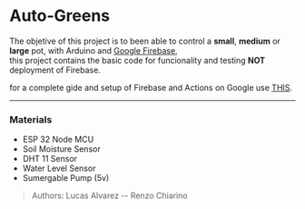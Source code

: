 # Auto-Greens

The objetive of this project is to been able to control a **small**, **medium** or **large** pot, with Arduino and [Google Firebase](https://firebase.google.com/),<br>
this project contains the basic code for funcionality and testing **NOT** deployment of Firebase.

for a complete gide and setup of Firebase and Actions on Google use [THIS](https://github.com/actions-on-google/smart-home-nodejs).

---

### Materials
*  ESP 32  Node MCU
*  Soil Moisture Sensor
*  DHT 11 Sensor
*  Water Level Sensor
*  Sumergable  Pump (5v)
> Authors: Lucas Alvarez -- Renzo Chiarino

